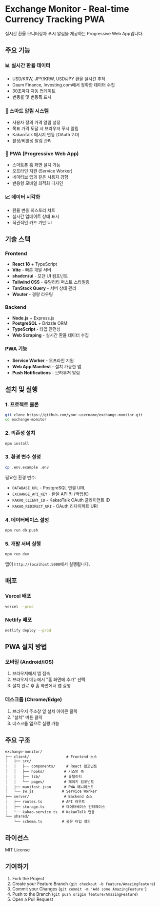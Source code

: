 # Exchange Monitor - Real-time Currency Tracking PWA

실시간 환율 모니터링과 푸시 알림을 제공하는 Progressive Web App입니다.

## 주요 기능

### 📊 실시간 환율 데이터
- USD/KRW, JPY/KRW, USD/JPY 환율 실시간 추적
- Daum Finance, Investing.com에서 정확한 데이터 수집
- 30초마다 자동 업데이트
- 변동률 및 변동폭 표시

### 🔔 스마트 알림 시스템
- 사용자 정의 가격 알림 설정
- 목표 가격 도달 시 브라우저 푸시 알림
- KakaoTalk 메시지 연동 (OAuth 2.0)
- 활성/비활성 알림 관리

### 📱 PWA (Progressive Web App)
- 스마트폰 홈 화면 설치 가능
- 오프라인 지원 (Service Worker)
- 네이티브 앱과 같은 사용자 경험
- 반응형 모바일 최적화 디자인

### 📈 데이터 시각화
- 환율 변동 히스토리 차트
- 실시간 업데이트 상태 표시
- 직관적인 카드 기반 UI

## 기술 스택

### Frontend
- **React 18** + TypeScript
- **Vite** - 빠른 개발 서버
- **shadcn/ui** - 모던 UI 컴포넌트
- **Tailwind CSS** - 유틸리티 퍼스트 스타일링
- **TanStack Query** - 서버 상태 관리
- **Wouter** - 경량 라우팅

### Backend
- **Node.js** + Express.js
- **PostgreSQL** + Drizzle ORM
- **TypeScript** - 타입 안전성
- **Web Scraping** - 실시간 환율 데이터 수집

### PWA 기능
- **Service Worker** - 오프라인 지원
- **Web App Manifest** - 설치 가능한 앱
- **Push Notifications** - 브라우저 알림

## 설치 및 실행

### 1. 프로젝트 클론
```bash
git clone https://github.com/your-username/exchange-monitor.git
cd exchange-monitor
```

### 2. 의존성 설치
```bash
npm install
```

### 3. 환경 변수 설정
```bash
cp .env.example .env
```

필요한 환경 변수:
- `DATABASE_URL` - PostgreSQL 연결 URL
- `EXCHANGE_API_KEY` - 환율 API 키 (백업용)
- `KAKAO_CLIENT_ID` - KakaoTalk OAuth 클라이언트 ID
- `KAKAO_REDIRECT_URI` - OAuth 리다이렉트 URI

### 4. 데이터베이스 설정
```bash
npm run db:push
```

### 5. 개발 서버 실행
```bash
npm run dev
```

앱이 `http://localhost:5000`에서 실행됩니다.

## 배포

### Vercel 배포
```bash
vercel --prod
```

### Netlify 배포
```bash
netlify deploy --prod
```

## PWA 설치 방법

### 모바일 (Android/iOS)
1. 브라우저에서 앱 접속
2. 브라우저 메뉴에서 "홈 화면에 추가" 선택
3. 설치 완료 후 홈 화면에서 앱 실행

### 데스크톱 (Chrome/Edge)
1. 브라우저 주소창 옆 설치 아이콘 클릭
2. "설치" 버튼 클릭
3. 데스크톱 앱으로 실행 가능

## 주요 구조

```
exchange-monitor/
├── client/                 # Frontend 소스
│   ├── src/
│   │   ├── components/     # React 컴포넌트
│   │   ├── hooks/         # 커스텀 훅
│   │   ├── lib/           # 유틸리티
│   │   └── pages/         # 페이지 컴포넌트
│   ├── manifest.json      # PWA 매니페스트
│   └── sw.js             # Service Worker
├── server/                # Backend 소스
│   ├── routes.ts         # API 라우트
│   ├── storage.ts        # 데이터베이스 인터페이스
│   └── kakao-service.ts  # KakaoTalk 연동
└── shared/
    └── schema.ts         # 공유 타입 정의
```

## 라이선스

MIT License

## 기여하기

1. Fork the Project
2. Create your Feature Branch (`git checkout -b feature/AmazingFeature`)
3. Commit your Changes (`git commit -m 'Add some AmazingFeature'`)
4. Push to the Branch (`git push origin feature/AmazingFeature`)
5. Open a Pull Request